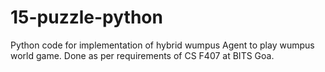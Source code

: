 # 15-puzzle-python
Python code for implementation of hybrid wumpus Agent to play wumpus world game.
Done as per requirements of CS F407 at BITS Goa.
